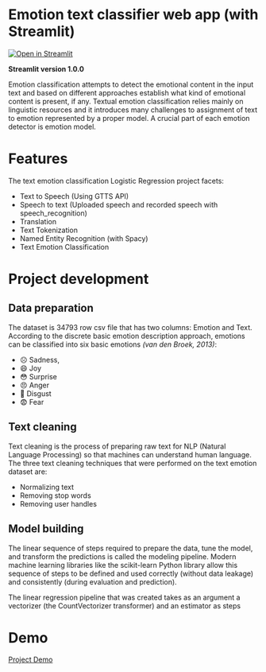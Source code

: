 # Emotion text classifier web app (with Streamlit)
[![Open in Streamlit](https://static.streamlit.io/badges/streamlit_badge_black_white.svg)](https://share.streamlit.io/nainiayoub/emotion-classifier-web-app/main/app.py)

**Streamlit version 1.0.0** 

Emotion classification attempts to detect the emotional content in the input text and based on different approaches establish what kind of emotional content is present, if any. Textual emotion classification relies mainly on linguistic resources and it introduces many challenges to assignment of text to emotion represented by a proper model. A crucial part of each emotion detector is emotion model.



# Features
The text emotion classification Logistic Regression project facets:

* Text to Speech (Using GTTS API) 
* Speech to text (Uploaded speech and recorded speech with speech_recognition)
* Translation 
* Text Tokenization
* Named Entity Recognition (with Spacy) 
* Text Emotion Classification

# Project development
## Data preparation
The dataset is 34793 row csv file that has two columns: Emotion and Text. According to the discrete basic emotion description approach, emotions can be classified into six basic emotions _(van den Broek, 2013)_: 
* :frowning_face: Sadness, 
* :smile: Joy 
* :flushed: Surprise
* :angry: Anger
* :vomiting_face: Disgust
* :fearful: Fear 

## Text cleaning
Text cleaning is the process of preparing raw text for NLP (Natural Language Processing) so that machines can understand human language. 
The three text cleaning techniques that were performed on the text emotion dataset are: 
* Normalizing text 
* Removing stop words 
* Removing user handles

## Model building
The linear sequence of steps required to prepare the data, tune the model, and transform the predictions is called the modeling pipeline. Modern machine learning libraries like the scikit-learn Python library allow this sequence of steps to be defined and used correctly (without data leakage) and consistently (during evaluation and prediction). 

The linear regression pipeline that was created takes as an argument a vectorizer (the CountVectorizer transformer) and an estimator as steps 

# Demo
[Project Demo](https://user-images.githubusercontent.com/50157142/136587178-028af373-503e-4b25-a107-196260630448.mp4)

